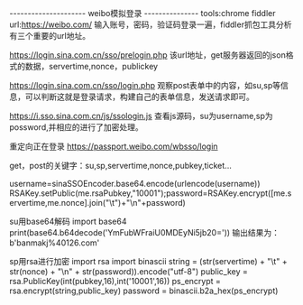---------------------  weibo模拟登录  ---------------
tools:chrome fiddler 
url:https://weibo.com/
输入账号，密码，验证码登录一遍，fiddler抓包工具分析有三个重要的url地址。

https://login.sina.com.cn/sso/prelogin.php
该url地址，get服务器返回的json格式的数据，servertime,nonce，publickey

https://login.sina.com.cn/sso/login.php
观察post表单中的内容，如su,sp等信息，可以判断这就是登录请求，构建自己的表单信息，发送请求即可。

https://i.sso.sina.com.cn/js/ssologin.js
查看js源码，su为username,sp为possword,并相应的进行了加密处理。

重定向正在登录
https://passport.weibo.com/wbsso/login

get，post的关键字：su,sp,servertime,nonce,pubkey,ticket...


username=sinaSSOEncoder.base64.encode(urlencode(username))
RSAKey.setPublic(me.rsaPubkey,"10001");password=RSAKey.encrypt([me.servertime,me.nonce].join("\t")+"\n"+password)

su用base64解码
import base64
print(base64.b64decode('YmFubWFraiU0MDEyNi5jb20='))
输出结果为：b'banmakj%40126.com'            


sp用rsa进行加密
import rsa
import binascii
string = (str(servertime) + "\t" + str(nonce) + "\n" + str(password)).encode("utf-8")
public_key = rsa.PublicKey(int(pubkey,16),int('10001',16))
ps_encrypt = rsa.encrypt(string,public_key)
password = binascii.b2a_hex(ps_encrypt)









